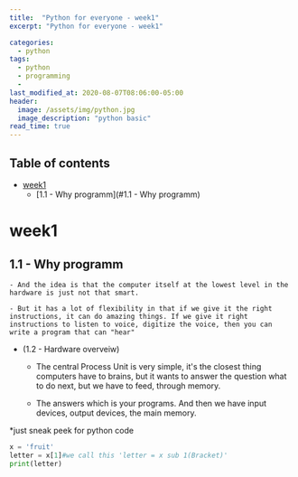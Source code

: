 ```yaml
---
title:  "Python for everyone - week1"
excerpt: "Python for everyone - week1"

categories:
  - python
tags:
  - python
  - programming
  - 
last_modified_at: 2020-08-07T08:06:00-05:00
header:
  image: /assets/img/python.jpg
  image_description: "python basic"
read_time: true
---
```



## Table of contents
- [week1](#week1)
  * [1.1 - Why programm](#1.1 - Why programm)
      

# week1 
 ## 1.1 - Why programm 
	- And the idea is that the computer itself at the lowest level in the hardware is just not that smart.

	- But it has a lot of flexibility in that if we give it the right instructions, it can do amazing things. If we give it right instructions to listen to voice, digitize the voice, then you can write a program that can "hear"

* (1.2 -  Hardware overveiw)

	 - The central Process Unit is very simple, it's the closest thing computers have to brains, but it wants to answer the question what to do next, but we have to feed, through memory.

	- The answers which is your programs. And then we have input devices, output devices, the main memory.

*just sneak peek for python code

```python
x = 'fruit'
letter = x[1]#we call this 'letter = x sub 1(Bracket)'
print(letter)
```

